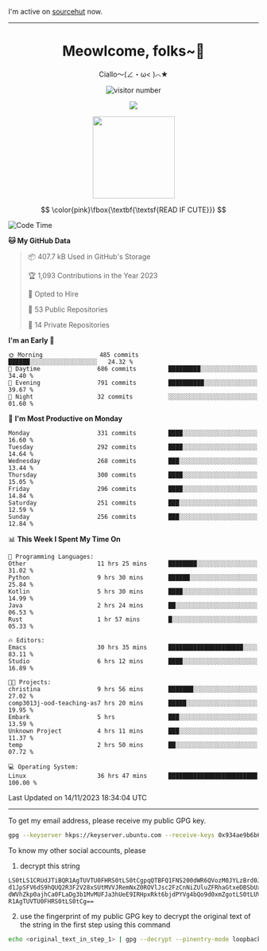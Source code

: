 I'm active on [sourcehut](https://sr.ht/~meow_king/) now. 

---

<div align="center">
  <h1>Meowlcome, folks~👋</h1>
  <p>Ciallo～(∠・ω< )⌒★</p>
</div>

<p align="center">
  <img src="https://count.getloli.com/get/@Ziqi-Yang?theme=rule34" alt="visitor number" />
</p>

<p align="center">
  <img src="https://skillicons.dev/icons?i=rust,c,py,flutter,go,java,js,bash,linux,emacs" />
</p>
<p align="center">
  <img height="165" src="https://github-readme-stats.vercel.app/api?username=Ziqi-Yang&show_icons=true&include_all_commits=true&hide_border=true" />
</p>

$$
\color{pink}\fbox{\textbf{\textsf{READ IF CUTE}}}
$$

<!--START_SECTION:waka-->
![Code Time](http://img.shields.io/badge/Code%20Time-1%2C854%20hrs%2055%20mins-blue)

**🐱 My GitHub Data** 

> 📦 407.7 kB Used in GitHub's Storage 
 > 
> 🏆 1,093 Contributions in the Year 2023
 > 
> 💼 Opted to Hire
 > 
> 📜 53 Public Repositories 
 > 
> 🔑 14 Private Repositories 
 > 
**I'm an Early 🐤** 

```text
🌞 Morning                485 commits         ██████░░░░░░░░░░░░░░░░░░░   24.32 % 
🌆 Daytime                686 commits         █████████░░░░░░░░░░░░░░░░   34.40 % 
🌃 Evening                791 commits         ██████████░░░░░░░░░░░░░░░   39.67 % 
🌙 Night                  32 commits          ░░░░░░░░░░░░░░░░░░░░░░░░░   01.60 % 
```
📅 **I'm Most Productive on Monday** 

```text
Monday                   331 commits         ████░░░░░░░░░░░░░░░░░░░░░   16.60 % 
Tuesday                  292 commits         ████░░░░░░░░░░░░░░░░░░░░░   14.64 % 
Wednesday                268 commits         ███░░░░░░░░░░░░░░░░░░░░░░   13.44 % 
Thursday                 300 commits         ████░░░░░░░░░░░░░░░░░░░░░   15.05 % 
Friday                   296 commits         ████░░░░░░░░░░░░░░░░░░░░░   14.84 % 
Saturday                 251 commits         ███░░░░░░░░░░░░░░░░░░░░░░   12.59 % 
Sunday                   256 commits         ███░░░░░░░░░░░░░░░░░░░░░░   12.84 % 
```


📊 **This Week I Spent My Time On** 

```text
💬 Programming Languages: 
Other                    11 hrs 25 mins      ████████░░░░░░░░░░░░░░░░░   31.02 % 
Python                   9 hrs 30 mins       ██████░░░░░░░░░░░░░░░░░░░   25.84 % 
Kotlin                   5 hrs 30 mins       ████░░░░░░░░░░░░░░░░░░░░░   14.99 % 
Java                     2 hrs 24 mins       ██░░░░░░░░░░░░░░░░░░░░░░░   06.53 % 
Rust                     1 hr 57 mins        █░░░░░░░░░░░░░░░░░░░░░░░░   05.33 % 

🔥 Editors: 
Emacs                    30 hrs 35 mins      █████████████████████░░░░   83.11 % 
Studio                   6 hrs 12 mins       ████░░░░░░░░░░░░░░░░░░░░░   16.89 % 

🐱‍💻 Projects: 
christina                9 hrs 56 mins       ███████░░░░░░░░░░░░░░░░░░   27.02 % 
comp3013j-ood-teaching-as7 hrs 20 mins       █████░░░░░░░░░░░░░░░░░░░░   19.95 % 
Embark                   5 hrs               ███░░░░░░░░░░░░░░░░░░░░░░   13.59 % 
Unknown Project          4 hrs 11 mins       ███░░░░░░░░░░░░░░░░░░░░░░   11.37 % 
temp                     2 hrs 50 mins       ██░░░░░░░░░░░░░░░░░░░░░░░   07.72 % 

💻 Operating System: 
Linux                    36 hrs 47 mins      █████████████████████████   100.00 % 
```


 Last Updated on 14/11/2023 18:34:04 UTC
<!--END_SECTION:waka-->

-----

To get my email address, please receive my public GPG key.
```bash
gpg --keyserver hkps://keyserver.ubuntu.com --receive-keys 0x934ae9b6b6e9ff34
```
To know my other social accounts, please
1) decrypt this string
```
LS0tLS1CRUdJTiBQR1AgTUVTU0FHRS0tLS0tCgpqQTBFQ1FNS200dWR6QVozM0JYLzBrd0JNU0Ru
d1JpSFV6dS9hQUQ2R3F2V28xSUtMVVJRemNxZ0ROVlJsc2FzCnNiZUluZFRhaGtxeDBSbUxEajVq
dWVhZkp0ajhCa0FLaDg3b1MvMUFJa3hUeE9IRHpxRkt6bjdPYVg4bQo9d0xmZgotLS0tLUVORCBQ
R1AgTUVTU0FHRS0tLS0tCg==
```
2) use the fingerprint of my public GPG key to decrypt the original text of the string in the first step using this command
```bash
echo <original_text_in_step_1> | gpg --decrypt --pinentry-mode loopback --armor
```


